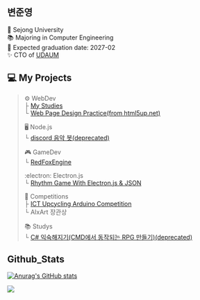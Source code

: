 ## 변준영
🏫 Sejong University  
📚 Majoring in Computer Engineering  
📅 Expected graduation date: 2027-02  
✨ CTO of [UDAUM](https://udaum.space)

## 💻 My Projects
> ⚙️ WebDev  
> ├ [My Studies](https://github.com/bjy0212/webprojects)  
> └ [Web Page Design Practice(from html5up.net)](https://github.com/bjy0212/yoonjinyoung)  
>   
> 🖥️ Node.js  
> └ [discord 음악 봇(deprecated)](https://github.com/bjy0212/discord-music-bot)  
>   
> 🎮 GameDev  
> └ [RedFoxEngine](https://github.com/bjy0212/RedFoxEngine)  
>     
> :electron: Electron.js  
> └ [Rhythm Game With Electron.js & JSON](https://github.com/bjy0212/rhythm)  
>   
> 🏅 Competitions  
> ├ [ICT Upcycling Arduino Competition](https://github.com/bjy0212/arduino_rain_alarm)  
> └ AIxArt 장관상
>   
> 📚 Studys  
> └ [C# 익숙해지기(CMD에서 동작되는 RPG 만들기)(deprecated)](https://github.com/bjy0212/TextRPG)

## Github_Stats  
[![Anurag's GitHub stats](https://github-readme-stats.vercel.app/api?username=bjy0212&hide=prs,issues&theme=blueberry)](https://github.com/anuraghazra/github-readme-stats)   

<p> 
  <a href="https://github.com/anuraghazra/github-readme-stats">
    <img src="https://github-readme-stats.vercel.app/api/top-langs/?username=bjy0212&layout=compact&theme=blueberry" />
  </a>
 </p>
